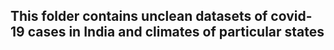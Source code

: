 ## This folder contains unclean datasets of covid-19 cases in India and climates of particular states

